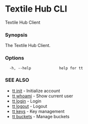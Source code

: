 # Textile Hub CLI

Textile Hub Client

### Synopsis

The Textile Hub Client.

### Options

```
  -h, --help             help for tt
```

### SEE ALSO

* [tt init](tt_init.md)	 - Initialize account
* [tt whoami](tt_whoami.md)	 - Show current user
* [tt login](tt_login.md)	 - Login
* [tt logout](tt_logout.md)	 - Logout
* [tt keys](tt_keys.md)	 - Key management
* [tt buckets](tt_buckets.md)	 - Manage buckets
